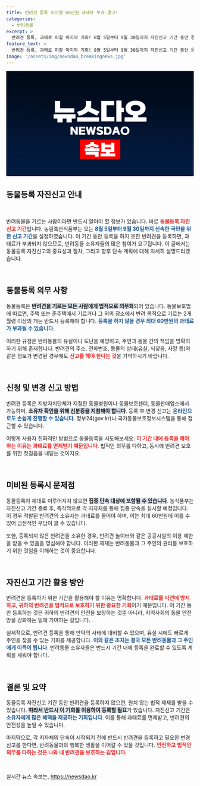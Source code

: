 ```yaml
---
title: 반려견 등록 미이행 60만원 과태료 부과 경고!
categories:
  - 반려동물
excerpt: >
  반려견 등록, 과태료 피할 마지막 기회! 8월 5일부터 9월 30일까지 자진신고 기간 동안 등록하면 과태료 면제! 단속 시작 앞두고 놓치지 마세요!
feature_text: >
  반려견 등록, 과태료 피할 마지막 기회! 8월 5일부터 9월 30일까지 자진신고 기간 동안 등록하면 과태료 면제! 단속 시작 앞두고 놓치지 마세요!
image: '/assets/img/newsdao_breakingnews.jpg'
---
```


<p><img src="/assets/img/newsdao_breakingnews.jpg" alt="bookingtag 속보" /></p>

<h2 data-ke-size="size26">동물등록 자진신고 안내</h2>

<p data-ke-size="size16">&nbsp;</p>

<p>반려동물을 기르는 사람이라면 반드시 알아야 할 정보가 있습니다. 바로 <b><span style="color: #ee2323;">동물등록 자진신고 기간</span></b>입니다. 농림축산식품부는 오는 <b><span style="color: #1a5490;">8월 5일부터 9월 30일까지 신속한 국민을 위한 신고 기간</span></b>을 설정하였습니다. 이 기간 동안 등록을 하지 못한 반려견을 등록하면, 과태료가 부과되지 않으므로, 반려동물 소유자들의 많은 참여가 요구됩니다. 이 글에서는 동물등록 자진신고의 중요성과 절차, 그리고 향후 단속 계획에 대해 자세히 설명드리겠습니다.</p>

<p data-ke-size="size16">&nbsp;</p>

<h2 data-ke-size="size26">동물등록 의무 사항</h2>

<p>동물등록은 <b><span style="background-color: #21538527;">반려견을 기르는 모든 사람에게 법적으로 의무화</span></b>되어 있습니다. 동물보호법에 따르면, 주택 또는 준주택에서 기르거나 그 외의 장소에서 반려 목적으로 기르는 2개월령 이상의 개는 반드시 등록해야 합니다. <b><span style="color: #1a5490;">등록을 하지 않을 경우 최대 60만원의 과태료가 부과될 수 있습니다</span></b>.</p>

<p>이러한 규정은 반려동물의 유실이나 도난을 예방하고, 주인과 동물 간의 책임을 명확히 하기 위해 존재합니다. 반려견의 주소, 전화번호, 동물의 상태(유실, 되찾음, 사망 등)와 같은 정보가 변경된 경우에도 <b><span style="color: #ee2323;">신고를 해야 한다는 것</span></b>을 기억하시기 바랍니다.</p>

<p data-ke-size="size16">&nbsp;</p>

<h2 data-ke-size="size26">신청 및 변경 신고 방법</h2>

<p>반려견 등록은 지방자치단체가 지정한 동물병원이나 동물보호센터, 동물판매업소에서 가능하며, <b><span style="background-color: #21538527;">소유자 확인을 위해 신분증을 지참해야 합니다</span></b>. 등록 후 변경 신고는 <b><span style="color: #1a5490;">온라인으로도 손쉽게 진행할 수 있습니다</span></b>. 정부24(gov.kr)나 국가동물보호정보시스템을 통해 접근할 수 있습니다.</p>

<p>이렇게 사용자 친화적인 방법으로 동물등록을 시도해보세요. <b><span style="color: #ee2323;">이 기간 내에 등록을 해야 하는 이유는 과태료를 면제받기 때문입니다</span></b>. 법적인 의무를 다하고, 동시에 반려견 보호를 위한 첫걸음을 내딛는 것이지요.</p>

<p data-ke-size="size16">&nbsp;</p>

<h2 data-ke-size="size26">미비된 등록시 문제점</h2>

<p>동물등록이 제대로 이루어지지 않으면 <b><span style="background-color: #21538527;">집중 단속 대상에 포함될 수 있습니다</span></b>. 농식품부는 자진신고 기간 종료 후, 즉각적으로 각 지자체를 통해 집중 단속을 실시할 예정입니다. 이 경우 적발된 반려견의 소유자는 과태료를 물어야 하며, 이는 최대 60만원에 이를 수 있어 금전적인 부담이 클 수 있습니다.</p>

<p>또한, 등록되지 않은 반려견을 소유한 경우, 반려견 놀이터와 같은 공공시설의 이용 제한을 받을 수 있음을 명심해야 합니다. 이러한 제재는 반려동물과 그 주인의 권리를 보호하기 위한 것임을 이해하는 것이 중요합니다.</p>

<p data-ke-size="size16">&nbsp;</p>

<h2 data-ke-size="size26">자진신고 기간 활용 방안</h2>

<p>반려견을 등록하기 위한 기간을 활용해야 할 이유는 명확합니다. <b><span style="color: #ee2323;">과태료를 미연에 방지하고, 귀하의 반려견을 법적으로 보호하기 위한 중요한 기회</span></b>이기 때문입니다. 이 기간 동안 등록하는 것은 귀하의 반려견의 안전을 보장하는 것뿐 아니라, 지역사회의 동물 안전망을 강화하는 일에 기여하는 길입니다.</p>

<p>실제적으로, 반려견 등록을 통해 만약의 사태에 대비할 수 있으며, 유실 시에도 빠르게 주인을 찾을 수 있는 기회를 제공합니다. <b><span style="color: #1a5490;">이와 같은 조치는 결국 모든 반려동물과 그 주인에게 이득이 됩니다</span></b>. 반려동물 소유자들은 반드시 기간 내에 등록을 완료할 수 있도록 계획을 세워야 합니다.</p>

<p data-ke-size="size16">&nbsp;</p>

<h2 data-ke-size="size26">결론 및 요약</h2>

<p>동물등록 자진신고 기간 동안 반려견을 등록하지 않으면, 원치 않는 법적 제재를 받을 수 있습니다. <b><span style="background-color: #21538527;">따라서 반드시 이 기회를 이용하여 등록할 필요</span></b>가 있습니다. 자진신고 기간은 <b><span style="color: #1a5490;">소유자에게 많은 혜택을 제공하는 기회입니다</span></b>. 이를 통해 과태료를 면제받고, 반려견의 안전성을 높일 수 있습니다. </p>

<p>마지막으로, 각 지자체의 단속이 시작되기 전에 반드시 반려견을 등록하고 필요한 변경 신고를 한다면, 반려동물과의 행복한 생활을 이어갈 수 있을 것입니다. <b><span style="color: #ee2323;">안전하고 법적인 의무를 다하는 것은 나와 내 반려견을 보호하는 길입니다</span></b>.</p>

<p data-ke-size="size16">&nbsp;</p>
실시간 뉴스 속보는, <a href="https://newsdao.kr" rel="dofollow">https://newsdao.kr</a>


